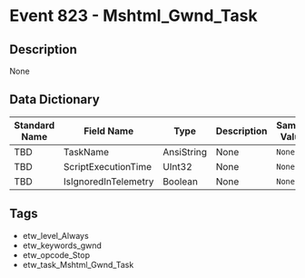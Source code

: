 # Event 823 - Mshtml_Gwnd_Task

## Description
None

## Data Dictionary
|Standard Name|Field Name|Type|Description|Sample Value|
|---|---|---|---|---|
|TBD|TaskName|AnsiString|None|`None`|
|TBD|ScriptExecutionTime|UInt32|None|`None`|
|TBD|IsIgnoredInTelemetry|Boolean|None|`None`|

## Tags
* etw_level_Always
* etw_keywords_gwnd
* etw_opcode_Stop
* etw_task_Mshtml_Gwnd_Task